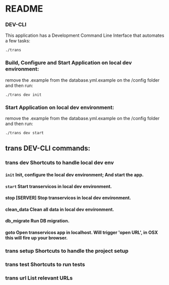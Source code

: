 # README

### DEV-CLI
This application has a Development Command Line Interface that automates a few tasks:

`./trans
`

### Build, Configure and Start Application on local dev environment:
remove the .example from the database.yml.example on the /config folder and then run:

`./trans dev init`


### Start Application on local dev environment:
remove the .example from the database.yml.example on the /config folder and then run:

`./trans dev start`


## trans DEV-CLI commands:

### trans dev                      Shortcuts to handle local dev env

#### `init`                  Init, configure the local dev environment; And start the app.                      
#### `start`                 Start transervicos in local dev environment.
#### stop [SERVER]         Stop transervicos in local dev environment. 
#### clean_data            Clean all data in local dev environment.
#### db_migrate            Run DB migration.
#### goto                  Open transervicos app in localhost. Will trigger 'open URL', in OSX this will fire up your browser.

### trans setup                    Shortcuts to handle the project setup                       
### trans test                     Shortcuts to run tests                                      
### trans url                      List relevant URLs                                          

